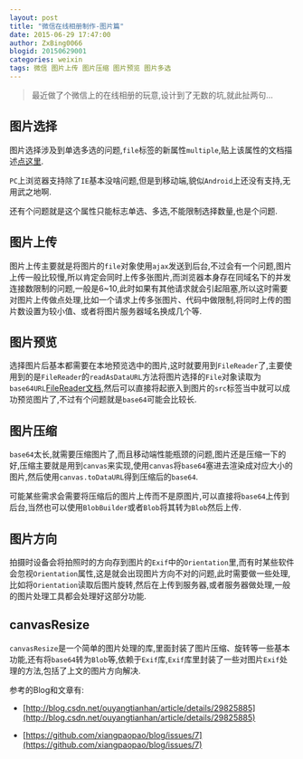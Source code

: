 ```yaml
---
layout: post
title: "微信在线相册制作-图片篇"
date: 2015-06-29 17:47:00
author: ZxBing0066
blogid: 20150629001
categories: weixin
tags: 微信 图片上传 图片压缩 图片预览 图片多选
---
```


> 最近做了个微信上的在线相册的玩意,设计到了无数的坑,就此扯两句...

## 图片选择

图片选择涉及到单选多选的问题,`file`标签的新属性`multiple`,贴上该属性的文档描述[点这里](http://www.w3schools.com/tags/att_input_multiple.asp).

`PC`上浏览器支持除了`IE`基本没啥问题,但是到移动端,貌似`Android`上还没有支持,无用武之地啊.

还有个问题就是这个属性只能标志单选、多选,不能限制选择数量,也是个问题.

## 图片上传

图片上传主要就是将图片的`file`对象使用`ajax`发送到后台,不过会有一个问题,图片上传一般比较慢,所以肯定会同时上传多张图片,而浏览器本身存在同域名下的并发连接数限制的问题,一般是6~10,此时如果有其他请求就会引起阻塞,所以这时需要对图片上传做点处理,比如一个请求上传多张图片、代码中做限制,将同时上传的图片数设置为较小值、或者将图片服务器域名换成几个等.

## 图片预览

选择图片后基本都需要在本地预览选中的图片,这时就要用到`FileReader`了,主要使用到的是`FileReader`的`readAsDataURL`方法将图片选择的`File`对象读取为`base64URL`[FileReader文档](https://developer.mozilla.org/en-US/docs/Web/API/FileReader),然后可以直接将起嵌入到图片的`src`标签当中就可以成功预览图片了,不过有个问题就是`base64`可能会比较长.

## 图片压缩

`base64`太长,就需要压缩图片了,而且移动端性能瓶颈的问题,图片还是压缩一下的好,压缩主要就是用到`canvas`来实现,使用`canvas`将`base64`塞进去渲染成对应大小的图片,然后使用`canvas.toDataURL`得到压缩后的`base64`.

可能某些需求会需要将压缩后的图片上传而不是原图片,可以直接将`base64`上传到后台,当然也可以使用`BlobBuilder`或者`Blob`将其转为`Blob`然后上传.

## 图片方向

拍摄时设备会将拍照时的方向存到图片的`Exif`中的`Orientation`里,而有时某些软件会忽视`Orientation`属性,这是就会出现图片方向不对的问题,此时需要做一些处理,比如将`Orientation`读取后图片旋转,然后在上传到服务器,或者服务器做处理,一般的图片处理工具都会处理好这部分功能.

## canvasResize

`canvasResize`是一个简单的图片处理的库,里面封装了图片压缩、旋转等一些基本功能,还有将`base64`转为`Blob`等,依赖于`Exif`库,`Exif`库里封装了一些对图片`Exif`处理的方法,包括了上文的图片方向解决.



参考的Blog和文章有:

* [http://blog.csdn.net/ouyangtianhan/article/details/29825885](http://blog.csdn.net/ouyangtianhan/article/details/29825885)

* [https://github.com/xiangpaopao/blog/issues/7](https://github.com/xiangpaopao/blog/issues/7)